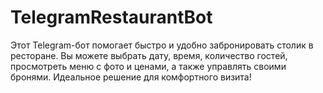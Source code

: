 # TelegramRestaurantBot
Этот Telegram-бот помогает быстро и удобно забронировать столик в ресторане. Вы можете выбрать дату, время, количество гостей, просмотреть меню с фото и ценами, а также управлять своими бронями. Идеальное решение для комфортного визита!
